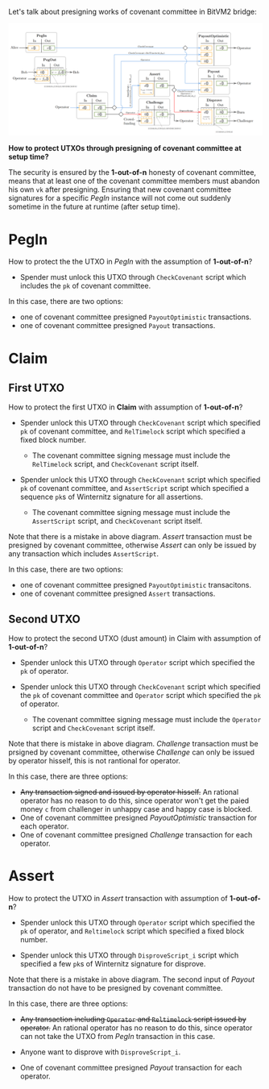 Let's talk about presigning works of covenant committee in BitVM2 bridge:

![Fig-6](./fig-6.png)

**How to protect UTXOs through presigning of covenant committee at setup time?**



The security is ensured by the **1-out-of-n** honesty of covenant committee, means that at least one of the covenant committee members must abandon his own `vk` after presigning. Ensuring that new covenant committee signatures for a specific *PegIn* instance will not come out suddenly sometime in the future at runtime (after setup time).



# PegIn

How to protect the the UTXO in *PegIn* with the assumption of **1-out-of-n**?



- Spender must unlock this UTXO through `CheckCovenant` script which includes the `pk` of covenant committee.

In this case, there are two options:

- one of covenant committee presigned `PayoutOptimistic` transactions.
- one of covenant committee presigned `Payout` transactions.

 

# Claim

## First UTXO

How to protect the first UTXO in **Claim** with assumption of **1-out-of-n**?



- Spender unlock this UTXO through `CheckCovenant` script which specified `pk` of covenant committee, and `RelTimelock` script which specified a fixed block number.
  
  - The covenant committee signing message must include the `RelTimelock` script, and `CheckCovenant` script itself.

- Spender unlock this UTXO through `CheckCovenant` script which specified `pk` of covenant committee, and `AssertScript` script which specified a sequence `pk`s of Winternitz signature for all assertions.
  
  - The covenant committee signing message must include the `AssertScript` script, and `CheckCovenant` script itself.



Note that there is a mistake in above diagram. *Assert* transaction must be presigned by covenant committee, otherwise *Assert* can only be issued by any transaction which includes `AssertScript`.



In this case, there are two options:

- one of covenant committee presigned `PayoutOptimistic` transacitons.
- one of covenant committee presigned `Assert` transactions.

## Second UTXO

How to protect the second UTXO (dust amount) in Claim with assumption of **1-out-of-n**?



- Spender unlock this UTXO through `Operator` script which specified the `pk` of operator.

- Spender unlock this UTXO through `CheckCovenant` script which specified the `pk` of covenant committee and `Operator` script which specified the `pk` of operator. 
  
  - The covenant committee signing message must include the `Operator` script and `CheckCovenant` script itself.



Note that there is mistake in above diagram. *Challenge* transaction must be prsigned by covenant committee, otherwise *Challenge* can only be issued by operator hisself, this is not rantional for operator.



In this case, there are three options:

- ~~Any transaction signed and issued by operator hisself.~~ An rational operator has no reason to do this, since operator won't get the paied money `c` from challenger in unhappy case and happy case is blocked.
- One of covenant committee presigned *PayoutOptimistic* transaction for each operator.
- One of covenant committee presigned *Challenge* transaction for each operator.



# Assert

How to protect the UTXO in *Assert* transaction with assumption of **1-out-of-n**?



- Spender unlock this UTXO through `Operator` script which specified the `pk` of operator, and `Reltimelock` script which specified a fixed block number.

- Spender unlock this UTXO through `DisproveScript_i` script which specified a few  `pk`s of Winternitz signature for disprove.



Note that there is a mistake in above diagram. The second input of *Payout* transaction do not have to be presigned by covenant committee. 



In this case, there are three options:

- ~~Any transaction including `Operator` and `Reltimelock` script issued by operator.~~  An rational operator has no reason to do this, since operator can not take the UTXO from *PegIn* transaction in this case.

- Anyone want to disprove with `DisproveScript_i`.

- One of covenant committee presigned *Payout* transaction for each operator.